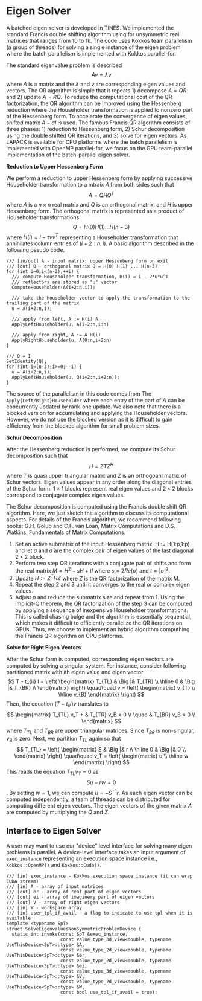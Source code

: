 # Eigen Solver

A batched eigen solver is developed in TINES. We implemented the standard Francis double shifting algorithm using for unsymmetric real matrices that ranges from 10 to 1k. The code uses Kokkos team parallelism (a group of threads) for solving a single instance of the eigen problem where the batch parallelism is implemented with Kokkos parallel-for.

The standard eigenvalue problem is described
$$
A v = \lambda v
$$
where $A$ is a matrix and the $\lambda$ and $v$ are corresponding eigen values and vectors. The QR algorithm is simple that it repeats 1) decompose $A = QR$ and 2) update $A = RQ$. To reduce the computational cost of the QR factorization, the QR algorithm can be improved using the Hessenberg reduction where the Householder transformation is applied to nonzero part of the Hessenberg form. To accelerate the convergence of eigen values, shifted matrix $A-\sigma I$ is used. The famous Francis QR algorithm consists of three phases: 1) reduction to Hessenberg form, 2) Schur decomposition using the double shifted QR iterations, and 3) solve for eigen vectors. As LAPACK is available for CPU platforms where the batch parallelism is implemented with OpenMP parallel-for, we focus on the GPU team-parallel implementation of the batch-parallel eigen solver.

**Reduction to Upper Hessenberg Form**

We perform a reduction to upper Hessenberg form by applying successive Householder transformation to a mtraix $A$ from both sides such that
$$
A = Q H Q^T
$$
where $A$ is a $n\times n$ real matrix and $Q$ is an orthogonal matrix, and $H$ is upper Hessenberg form. The orthogonal matrix is represented as a product of Householder transformations
$$
Q = H(0) H(1)... H(n-3)
$$
where $H(i) = I - \tau v v^T$ representing a Householder transformation that annihilates column entries of $(i+2:n,i)$. A basic algorithm described in the following pseudo code.
```
/// [in/out] A - input matrix; upper Hessenberg form on exit
/// [out] Q - orthogonal matrix Q = H(0) H(1) ... H(n-3)
for (int i=0;i<(n-2);++i) {
  /// compute Householder transformation, H(i) = I - 2*u*u^T
  /// reflectors are stored as "u" vector
  ComputeHouseholder(A(i+2:n,i));

  /// take the Householder vector to apply the transformation to the trailing part of the matrix
  u = A(i+2:n,i);

  /// apply from left, A := H(i) A
  ApplyLeftHouseholder(u, A(i+2:n,i:n)

  /// apply from right, A := A H(i)
  ApplyRightHouseholder(u, A(0:n,i+2:n)
}

/// Q = I
SetIdentity(Q);
for (int i=(n-3);i>=0;--i) {
  u = A(i+2:n,i);
  ApplyLeftHouseholder(u, Q(i+2:n,i+2:n));
}
```
The source of the parallelism in this code comes from The ``Apply{Left/Right}Householder`` where each entry of the part of $A$ can be concurrently updated by rank-one update. We also note that there is a blocked version for accumulating and applying the Householder vectors. However, we do not use the blocked version as it is difficult to gain efficiency from the blocked algorithm for small problem sizes.

**Schur Decomposition**

After the Hessenberg reduction is performed, we compute its Schur decomposition such that
$$
H = Z T Z^H
$$
where $T$ is quasi upper triangular matrix and $Z$ is an orthogoanl matrix of Schur vectors. Eigen values appear in any order along the diagonal entries of the Schur form. $1\times 1$ blocks represent real eigen values and $2\times 2$ blocks correspond to conjugate complex eigen values.

The Schur decomposition is computed using the Francis double shift QR algorithm. Here, we just sketch the algorithm to discuss its computational aspects. For details of the Francis algorithm, we recommend following books: G.H. Golub and C.F. van Loan, Matrix Computations and D.S. Watkins, Fundamentals of Matrix Computations.
1. Set an active submatrix of the input Hessenberg matrix, H := H(1:p,1:p) and let $\sigma$ and $\bar{\sigma}$ are the complex pair of eigen values of the last diagonal $2\times 2$ block.
2. Perform two step QR iterations with a conjugate pair of shifts and form the real matrix $M = H^2 - sH + tI$ where $s = 2Re(\sigma)$ and $t = |\sigma|^2$.
3. Update $H := Z^T H Z$ where $Z$ is the QR factorization of the matrix $M$.
4. Repeat the step 2 and 3 until it converges to the real or complex eigen values.
5. Adjust $p$ and reduce the submatrix size and repeat from 1.
Using the implicit-Q theorem, the QR factorization of the step 3 can be computed by applying a sequence of inexpensive Householder transformations. This is called chasing bulge and the algorithm is essentially sequential, which makes it difficult to efficiently parallelize the QR iterations on GPUs. Thus, we choose to implement an hybrid algorithm computhing the Francis QR algorithm on CPU platforms.  

**Solve for Right Eigen Vectors**

After the Schur form is computed, corresponding eigen vectors are computed by solving a singular system. For instance, consider following partitioned matrix with $i$th eigen value and eigen vector
$$
T - t_{ii} I =
\left(
\begin{matrix}
  T_{TL} & \Big |& T_{TR} \\ \hline
       0 & \Big |& T_{BR} \\
\end{matrix}
\right)
\quad\quad
v = \left(
\begin{matrix}
v_{T} \\ \hline
v_{B}
\end{matrix}
\right)
$$
Then, the equation $(T-t_{ii}I)v$ translates to
$$
\begin{matrix}
T_{TL} v_T + & T_{TR} v_B = 0 \\
\quad & T_{BR} v_B = 0 \\
\end{matrix}
$$
where $T_{TL}$ and $T_{BR}$ are upper triangular matrices. Since $T_{BR}$ is non-singular, $v_B$ is zero. Next, we partition $T_{TL}$ again so that
$$
T_{TL} =
\left(
\begin{matrix}
  S & \Big |& r \\ \hline
       0 & \Big |& 0 \\
\end{matrix}
\right)
\quad\quad
v_T = \left(
\begin{matrix}
u \\ \hline
w
\end{matrix}
\right)
$$
This reads the equation $T_{TL} v_T = 0$ as
$$
Su + rw = 0
$$.
By setting $w=1$, we can compute $u = -S^{-1} r$. As each eigen vector can be computed independently, a team of threads can be distributed for computing different eigen vectors. The eigen vectors of the given matrix $A$ are computed by multiplying the $Q$ and $Z$. 


## Interface to Eigen Solver

A user may want to use our "device" level interface for solving many eigen problems in parallel. A device-level interface takes an input argument of ``exec_instance`` representing an execution space instance i.e., ``Kokkos::OpenMP()`` and ``Kokkos::Cuda()``.
```
/// [in] exec_instance - Kokkos execution space instance (it can wrap CUDA stream)
/// [in] A - array of input matrices
/// [out] er - array of real part of eigen vectors
/// [out] ei - array of imaginery part of eigen vectors
/// [out] V - array of right eigen vectors
/// [in] W - workspace array
/// [in] user_tpl_if_avail - a flag to indicate to use tpl when it is available
template <typename SpT>
struct SolveEigenvaluesNonSymmetricProblemDevice {
  static int invoke(const SpT &exec_instance,
                    const value_type_3d_view<double, typename UseThisDevice<SpT>::type> &A,
                    const value_type_2d_view<double, typename UseThisDevice<SpT>::type> &er,
                    const value_type_2d_view<double, typename UseThisDevice<SpT>::type> &ei,
                    const value_type_3d_view<double, typename UseThisDevice<SpT>::type> &V,
                    const value_type_2d_view<double, typename UseThisDevice<SpT>::type> &W,
                    const bool use_tpl_if_avail = true);
```
